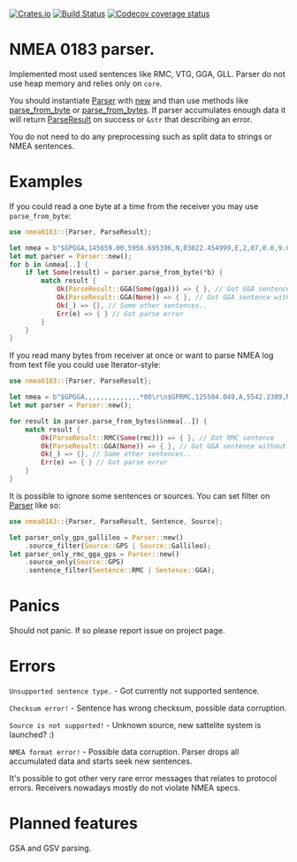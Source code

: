 [![Crates.io](https://img.shields.io/badge/crates.io-v0.1.0-orange.svg?longCache=true)](https://crates.io/crates/nmea0183/0.1.0)
[![Build Status](https://travis-ci.org/nsforth/nmea0183.svg?branch=master)](https://travis-ci.org/nsforth/nmea0183)
[![Codecov coverage status](https://codecov.io/gh/nsforth/nmea0183/branch/master/graph/badge.svg)](https://codecov.io/gh/nsforth/nmea0183)
# NMEA 0183 parser.

Implemented most used sentences like RMC, VTG, GGA, GLL.
Parser do not use heap memory and relies only on `core`.

You should instantiate [Parser](struct.Parser.html) with [new](struct.Parser.html#method.new) and than use methods like [parse_from_byte](struct.Parser.html#method.parse_from_bytes) or [parse_from_bytes](struct.Parser.html#method.parse_from_bytes).
If parser accumulates enough data it will return [ParseResult](enum.ParseResult.html) on success or `&str` that describing an error.

You do not need to do any preprocessing such as split data to strings or NMEA sentences.

# Examples

If you could read a one byte at a time from the receiver you may use `parse_from_byte`:
```rust
use nmea0183::{Parser, ParseResult};

let nmea = b"$GPGGA,145659.00,5956.695396,N,03022.454999,E,2,07,0.6,9.0,M,18.0,M,,*62\r\n$GPGGA,,,,,,,,,,,,,,*00\r\n";
let mut parser = Parser::new();
for b in &nmea[..] {
    if let Some(result) = parser.parse_from_byte(*b) {
        match result {
            Ok(ParseResult::GGA(Some(gga))) => { }, // Got GGA sentence
            Ok(ParseResult::GGA(None)) => { }, // Got GGA sentence without valid data, receiver ok but has no solution
            Ok(_) => {}, // Some other sentences..
            Err(e) => { } // Got parse error
        }
    }
}
```

If you read many bytes from receiver at once or want to parse NMEA log from text file you could use Iterator-style:
```rust
use nmea0183::{Parser, ParseResult};

let nmea = b"$GPGGA,,,,,,,,,,,,,,*00\r\n$GPRMC,125504.049,A,5542.2389,N,03741.6063,E,0.06,25.82,200906,,,A*56\r\n";
let mut parser = Parser::new();

for result in parser.parse_from_bytes(&nmea[..]) {
    match result {
        Ok(ParseResult::RMC(Some(rmc))) => { }, // Got RMC sentence
        Ok(ParseResult::GGA(None)) => { }, // Got GGA sentence without valid data, receiver ok but has no solution
        Ok(_) => {}, // Some other sentences..
        Err(e) => { } // Got parse error
    }
}
```

It is possible to ignore some sentences or sources. You can set filter on [Parser](struct.Parser.html) like so:
```rust
use nmea0183::{Parser, ParseResult, Sentence, Source};

let parser_only_gps_gallileo = Parser::new()
    .source_filter(Source::GPS | Source::Gallileo);
let parser_only_rmc_gga_gps = Parser::new()
    .source_only(Source::GPS)
    .sentence_filter(Sentence::RMC | Sentence::GGA);
```

# Panics

Should not panic. If so please report issue on project page.

# Errors

`Unsupported sentence type.` - Got currently not supported sentence.

`Checksum error!` - Sentence has wrong checksum, possible data corruption.

`Source is not supported!` - Unknown source, new sattelite system is launched? :)

`NMEA format error!` - Possible data corruption. Parser drops all accumulated data and starts seek new sentences.

It's possible to got other very rare error messages that relates to protocol errors. Receivers nowadays mostly do not violate NMEA specs.

# Planned features

GSA and GSV parsing.

